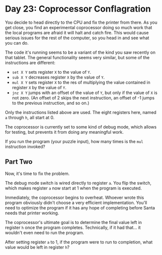# Day 23: Coprocessor Conflagration

You decide to head directly to the CPU and fix the printer from there.
As you get close, you find an experimental coprocessor doing so much work
that the local programs are afraid it will halt and catch fire.
This would cause serious issues for the rest of the computer,
so you head in and see what you can do.

The code it's running seems to be a variant of the kind you saw recently on that tablet.
The general functionality seems very similar, but some of the instructions are different:

- `set X Y` sets register `X` to the value of `Y`.
- `sub X Y` decreases register `X` by the value of `Y`.
- `mul X Y` sets register `X` to the res of multiplying
the value contained in register `X` by the value of `Y`.
- `jnz X Y` jumps with an offset of the value of `Y`,
but only if the value of `X` is not zero.
(An offset of 2 skips the next instruction,
an offset of -1 jumps to the previous instruction, and so on.)

Only the instructions listed above are used.
The eight registers here, named `a` through `h`, all start at 0.

The coprocessor is currently set to some kind of debug mode,
which allows for testing, but prevents it from doing any meaningful work.

If you run the program (your puzzle input),
how many times is the `mul` instruction invoked?

## Part Two

Now, it's time to fix the problem.

The debug mode switch is wired directly to register `a`.
You flip the switch, which makes register `a`
now start at 1 when the program is executed.

Immediately, the coprocessor begins to overheat.
Whoever wrote this program obviously didn't choose a very efficient implementation.
You'll need to optimize the program if it has any hope
of completing before Santa needs that printer working.

The coprocessor's ultimate goal is to determine the final
value left in register `h` once the program completes.
Technically, if it had that... it wouldn't even need to run the program.

After setting register `a` to 1,
if the program were to run to completion,
what value would be left in register `h`?
